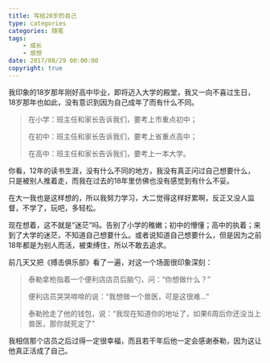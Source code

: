 ```yaml
---
title: 写给20岁的自己
type: categories
categories: 随笔
tags: 
	- 成长
	- 感想
date: 2017/08/29 00:00:00
copyright: true
---
```


我印象的18岁那年刚好高中毕业，即将迈入大学的殿堂，我又一向不喜过生日，18岁那年也如此，没有意识到因为自己成年了而有什么不同。

> 在小学：班主任和家长告诉我们，要考上市重点初中；
>
> 在初中：班主任和家长告诉我们，要考上省重点高中；
>
> 在高中：班主任和家长告诉我们，要考上一本大学。

你看，12年的读书生涯，没有什么不同的地方，我没有真正问过自己想要什么，只是被别人推着走，而我在过去的18年里仿佛也没有感觉到有什么不妥。

在大一我也是这样想的，所以我努力学习，大二觉得这样好累啊，反正又没人监督，不学了，玩吧，多轻松。

现在想着，这不就是“迷茫”吗。告别了小学的稚嫩；初中的懵懂；高中的执着；来到了大学的迷茫，不知道自己想要什么。或者说知道自己想要什么，但是因为之前18年都是为别人而活，被束缚住，所以不敢去追求。

<div class="pr"></div>

前几天又把《搏击俱乐部》看了一遍，对这一个场面很印象深刻：

> 泰勒拿枪指着一个便利店店员后脑勺，问：“你想做什么？”
>
> 便利店员哭哭啼啼的说：“我想做一个兽医，可是这很难...”
>
> 泰勒抢走了他的钱包，说：“我现在知道你的地址了，如果6周后你还没当上兽医，那你就死定了”

我相信那个店员之后过得一定很幸福，而且若干年后他一定会感谢泰勒，因为这让他真正活成了自己。
